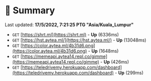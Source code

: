 # 📖 Summary
Last updated: **17/5/2022, 7:21:25 PTG "Asia/Kuala_Lumpur"**

- `GET` [https://shrt.ml](https://shrt.ml) - **Up** (6336ms)
- `GET` [https://hst.aytea.ml/](https://hst.aytea.ml/) - **Up** (13048ms)
- `GET` [https://color.aytea.ml/4b31d6.png](https://color.aytea.ml/4b31d6.png) - **Up** (1648ms)
- `GET` [https://memeapi.aytea14.repl.co/gimme](https://memeapi.aytea14.repl.co/gimme) - **Up** (426ms)
- `GET` [https://teledrivemy.herokuapp.com/dashboard](https://teledrivemy.herokuapp.com/dashboard) - **Up** (299ms)
